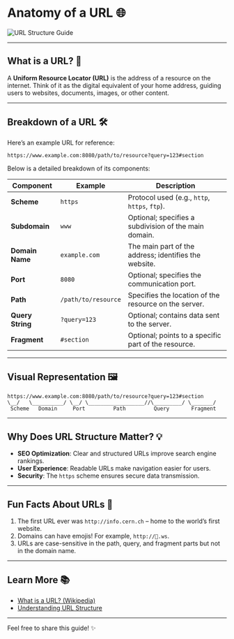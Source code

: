 # Anatomy of a URL 🌐

![URL Structure Guide](https://hw-images.hostwinds.com/cdn-cgi/image/height=250%2Cfit=contain%2Cf=auto/strapi-images/url_structure_guide_blog_banner_7e803f4aad.png)

---

## What is a URL? 🤔
A **Uniform Resource Locator (URL)** is the address of a resource on the internet. Think of it as the digital equivalent of your home address, guiding users to websites, documents, images, or other content.

---

## Breakdown of a URL 🛠️
Here’s an example URL for reference:

`https://www.example.com:8080/path/to/resource?query=123#section`

Below is a detailed breakdown of its components:

| Component        | Example                  | Description                                               |
|------------------|--------------------------|-----------------------------------------------------------|
| **Scheme**       | `https`                  | Protocol used (e.g., `http`, `https`, `ftp`).             |
| **Subdomain**    | `www`                    | Optional; specifies a subdivision of the main domain.     |
| **Domain Name**  | `example.com`            | The main part of the address; identifies the website.     |
| **Port**         | `8080`                   | Optional; specifies the communication port.               |
| **Path**         | `/path/to/resource`      | Specifies the location of the resource on the server.     |
| **Query String** | `?query=123`             | Optional; contains data sent to the server.               |
| **Fragment**     | `#section`               | Optional; points to a specific part of the resource.      |

---

## Visual Representation 🖼️

```plaintext
https://www.example.com:8080/path/to/resource?query=123#section
\__/   \__________/ \__/ \__________________//\_________/ \_______/
 Scheme   Domain     Port         Path         Query       Fragment
```

---

## Why Does URL Structure Matter? 💡

- **SEO Optimization**: Clear and structured URLs improve search engine rankings.
- **User Experience**: Readable URLs make navigation easier for users.
- **Security**: The `https` scheme ensures secure data transmission.

---

## Fun Facts About URLs 🎉

1. The first URL ever was `http://info.cern.ch` – home to the world’s first website.
2. Domains can have emojis! For example, `http://🌟.ws`.
3. URLs are case-sensitive in the path, query, and fragment parts but not in the domain name.

---

## Learn More 📚
- [What is a URL? (Wikipedia)](https://en.wikipedia.org/wiki/URL)
- [Understanding URL Structure](https://moz.com/learn/seo/url)

---

Feel free to share this guide! ✨